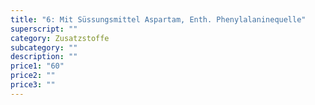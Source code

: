 ```yaml
---
title: "6: Mit Süssungsmittel Aspartam, Enth. Phenylalaninequelle"
superscript: ""
category: Zusatzstoffe
subcategory: ""
description: ""
price1: "60"
price2: ""
price3: ""
---
```

